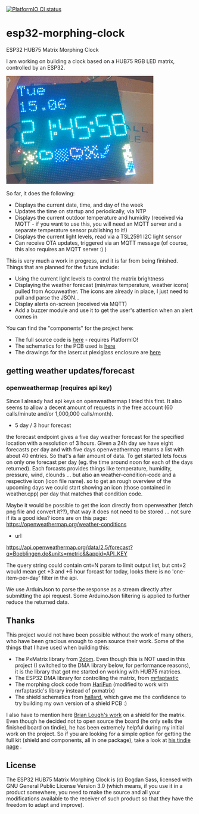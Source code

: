 [![PlatformIO CI status](https://github.com/lefty01/esp32-morphing-clock/actions/workflows/platformio-ci.yml/badge.svg)](https://github.com/lefty01/esp32-morphing-clock/actions/workflows/platformio-ci.yml)


# esp32-morphing-clock
ESP32 HUB75 Matrix Morphing Clock

I am working on building a clock based on a HUB75 RGB LED matrix, controlled by an ESP32.

![Photo](photos/ezgif-1-0e1fa2565b34.gif)

So far, it does the following:
* Displays the current date, time, and day of the week
* Updates the time on startup and periodically, via NTP
* Displays the current outdoor temperature and humidity (received via MQTT - if you want to use this, you will need an MQTT server and a separate temperature sensor publishing to it!)
* Displays the current light levels, read via a TSL2591 I2C light sensor
* Can receive OTA updates, triggered via an MQTT message (of course, this also requires an MQTT server :) )

This is very much a work in progress, and it is far from being finished. Things that are planned for the future include:
* Using the current light levels to control the matrix brightness
* Displaying the weather forecast (min/max temperature, weather icons) pulled from Accuweather. The icons are already in place, I just need to pull and parse the JSON...
* Display alerts on-screen (received via MQTT)
* Add a buzzer module and use it to get the user's attention when an alert comes in

You can find the "components" for the project here:
* The full source code is [here](code/)  - requires PlatformIO!
* The schematics for the PCB used is [here](pcb/)
* The drawings for the lasercut plexiglass enclosure are [here](case/)

## getting weather updates/forecast
### openweathermap (requires api key)
Since I already had api keys on openweathermap I tried this first. It also seems to allow a decent amount of requests in the free account (60 calls/minute and/or 1,000,000 calls/month).

* 5 day / 3 hour forecast

the forecast endpoint gives a five day weather forecast for the specified location with a resolution of 3 hours. Given a 24h day we have eight forecasts per day and with five days openweathermap returns a list with about 40 entries. So that's a fair amount of data. To get started lets focus on only one forecast per day (eg. the time around noon for each of the days returned). Each forcasts provides things like temperature, humidity, pressure, wind, clounds ... but also an weather-condition-code and a respective icon (icon file name). so to get an rough overview of the upcoming days we could start showing an icon (those contained in weather.cpp) per day that matches that condition code.

Maybe it would be possible to get the icon directly from openweather (fetch png file and convert it??), that way it does not need to be stored ... not sure if its a good idea? icons are on this page: https://openweathermap.org/weather-conditions

* url

https://api.openweathermap.org/data/2.5/forecast?q=Boeblingen,de&units=metric&&appid=API_KEY

The query string could contain cnt=N param to limit output list, but cnt=2 would mean get +3 and +6 hour forcast for today, looks there is no 'one-item-per-day' filter in the api.

We use ArduinJson to parse the response as a stream directly after submitting the api request. Some ArduinoJson filtering is applied to further reduce the returned data.





## Thanks

This project would not have been possible without the work of many others, who have been gracious enough to open source their work. Some of the things that I have used when building this:
* The PxMatrix library from [2dom](https://github.com/2dom/PxMatrix). Even though this is NOT used in this project (I switched to the DMA library below, for performance reasons), it is the library that got me started on working with HUB75 matrices.
* The ESP32 DMA library for controlling the matrix, from [mrfaptastic](https://github.com/mrfaptastic/ESP32-HUB75-MatrixPanel-I2S-DMA)
* The morphing clock code from [HariFun](https://www.instructables.com/Morphing-Digital-Clock/) (modified to work with mrfaptastic's library instead of pxmatrix)
* The shield schematics from [hallard](https://github.com/hallard/WeMos-Matrix-Shield-DMA), which gave me the confidence to try building my own version of a shield PCB :)

I also have to mention here [Brian Lough's work](https://www.tindie.com/products/brianlough/esp32-i2s-matrix-shield/) on a shield for the matrix. Even though he decided not to open source the board (he only sells the finished board on tindie), he has been extremely helpful during my initial work on the project. So if you are looking for a simple option for getting the full kit (shield and components, all in one package), take a look at [his tindie page](https://www.tindie.com/products/brianlough/esp32-matrix-shield-mini-32/) .

## License

The ESP32 HUB75 Matrix Morphing Clock is (c) Bogdan Sass, licensed with GNU General Public License Version 3.0 (which means, if you use it in a product somewhere, you need to make the source and all your modifications available to the receiver of such product so that they have the freedom to adapt and improve).
